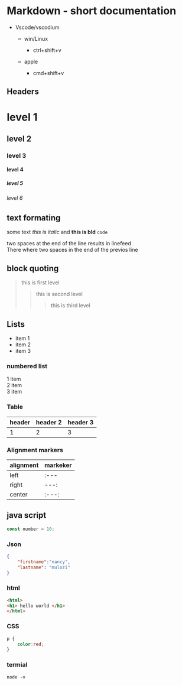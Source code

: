 # Markdown - short documentation

- Vscode/vscodium
  - win/Linux

    - ctrl+shift+v

  - apple

    - cmd+shift+v

## Headers

# level 1

## level 2

### level 3

#### level 4

##### level 5

###### level 6

## text formating

some text *this is italic* and  **this is bld** `code`

two spaces at the end  of the line results in linefeed  
There where two spaces in the end of the previos line  

## block quoting

> this is first level
>> this is second level
>>> this is third level

## Lists

- item 1
- item 2
- item 3

### numbered list

1 item  
2 item  
3 item

### Table

|header|header 2| header 3|  
|------|--------|---------|  
|1     |2       |3        |  

### Alignment markers  

| alignment| markeker  
|---|---|
|left| :---|  
|right| ---:|
|center| :---:|  

## java script

``` js  
const number = 10;
```

### Json

``` json
{
    "firstname":"nancy",
    "lastname": "mulozi"
}
```

### html

``` html
<html>
<h1> hello world </h1>
</html>
```

### CSS

``` css
p {
    color:red;
}
```

### termial

``` terminal
node -v
```
